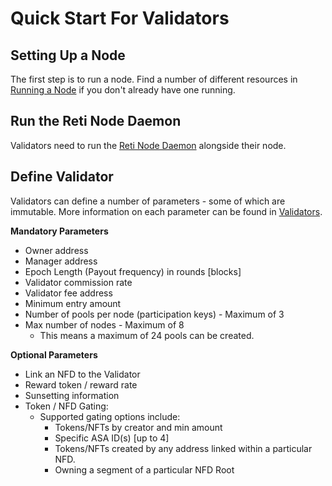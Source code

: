 # Quick Start For Validators

## Setting Up a Node

The first step is to run a node. Find a number of different resources in [Running a Node](../resources/running-a-node.md) if you don't already have one running.

## Run the Reti Node Daemon

Validators need to run the [Reti Node Daemon](../technical-implementation/reti-node-daemon/) alongside their node.

## Define Validator

Validators can define a number of parameters - some of which are immutable. More information on each parameter can be found in [Validators](../core-concepts/validators.md).

**Mandatory Parameters**

* Owner address
* Manager address
* Epoch Length (Payout frequency) in rounds \[blocks]
* Validator commission rate
* Validator fee address
* Minimum entry amount
* Number of pools per node (participation keys) - Maximum of 3
* Max number of nodes - Maximum of 8
  * This means a maximum of 24 pools can be created.

**Optional Parameters**

* Link an NFD to the Validator
* Reward token / reward rate
* Sunsetting information
* Token / NFD Gating:
  * Supported gating options include:
    * Tokens/NFTs by creator and min amount
    * Specific ASA ID(s) \[up to 4]
    * Tokens/NFTs created by any address linked within a particular NFD.
    * Owning a segment of a particular NFD Root

